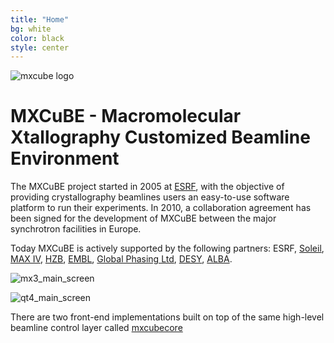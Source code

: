 ```yaml
---
title: "Home"
bg: white
color: black
style: center
---
```


![mxcube logo](img/mxcube_logo20.png)

# **MXCuBE** - Macromolecular Xtallography Customized Beamline Environment

The MXCuBE project started in 2005 at [ESRF](http://www.esrf.eu),
with the objective of providing crystallography beamlines users
an easy-to-use software platform to run their experiments.
In 2010, a collaboration agreement has been signed for the
development of MXCuBE between the major synchrotron facilities in
Europe. 

Today MXCuBE is actively supported by the following partners: ESRF,
[Soleil](http://www.synchrotron-soleil.fr),
[MAX IV](http://www.maxlab.lu.se/),
[HZB](https://www.helmholtz-berlin.de/),
[EMBL](http://www.embl.org),
[Global Phasing Ltd](http://www.globalphasing.com),
[DESY](http://www.desy.de),
[ALBA](http://www.cells.es).

![mx3_main_screen](img/mx3_grid_added.png)

![qt4_main_screen](img/qt4_main_screen.png)

There are two front-end implementations built on top of the same
high-level beamline control layer called [mxcubecore](https://github.com/mxcube/mxcubecore)
